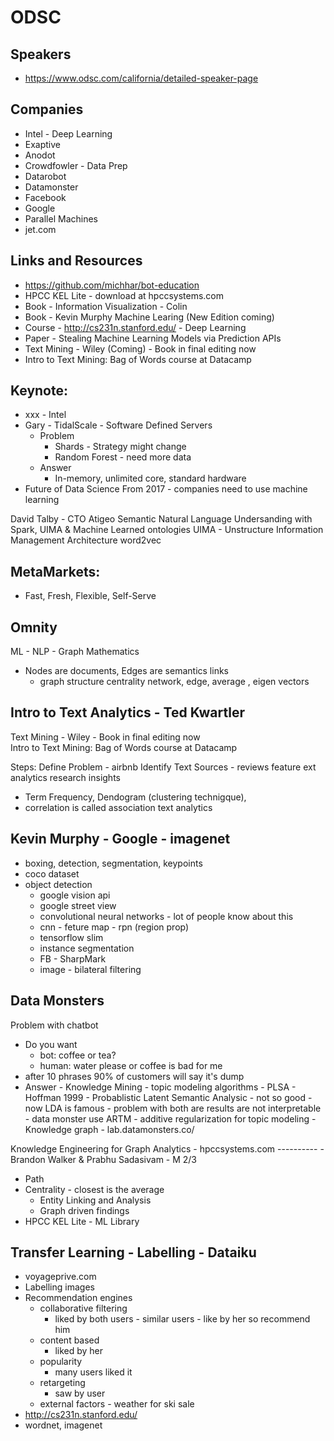 # ODSC 

Speakers
--------
- https://www.odsc.com/california/detailed-speaker-page

Companies
----------
- Intel -  Deep Learning
- Exaptive
- Anodot
- Crowdfowler - Data Prep
- Datarobot
- Datamonster
- Facebook
- Google
- Parallel Machines
- jet.com

Links and Resources
-------------------

- https://github.com/michhar/bot-education
- HPCC KEL Lite - download at hpccsystems.com
- Book -  Information Visualization - Colin
- Book - Kevin Murphy Machine Learing (New Edition coming)
- Course - http://cs231n.stanford.edu/ - Deep Learning
- Paper - Stealing Machine Learning Models via Prediction APIs
- Text Mining - Wiley (Coming) - Book in final editing now
- Intro to Text Mining: Bag of Words course at Datacamp

Keynote:
--------
* xxx  - Intel 
* Gary - TidalScale - Software Defined Servers
  - Problem
    - Shards - Strategy might change 
    - Random Forest - need more data
  - Answer
    - In-memory, unlimited core, standard hardware
* Future of Data Science
 From 2017 - companies need to use machine learning  


 David Talby - CTO Atigeo
 Semantic Natural Language Undersanding with Spark, UIMA & Machine Learned ontologies
 UIMA - Unstructure Information Management Architecture
 word2vec


MetaMarkets:
--------------
 - Fast, Fresh, Flexible, Self-Serve


Omnity
-------
 ML - NLP - Graph Mathematics
 - Nodes are documents, Edges are semantics links
   - graph structure centrality network, edge, average , eigen vectors

Intro to Text Analytics - Ted Kwartler
----------------------
Text Mining - Wiley - Book in final editing now   
Intro to Text Mining: Bag of Words course at Datacamp

Steps: 
Define Problem - airbnb 
Identify Text Sources - reviews
feature ext
analytics
research insights

- Term Frequency, Dendogram (clustering technigque), 
- correlation is called association text analytics


Kevin Murphy - Google - imagenet 
---------------
- boxing, detection, segmentation, keypoints
- coco dataset 
- object detection 
   - google vision api
   - google street view
   - convolutional neural networks - lot of people know about this
   - cnn - feture map - rpn (region prop)
   - tensorflow slim
   - instance segmentation
   - FB - SharpMark
   - image - bilateral filtering

Data Monsters
--------------
Problem with chatbot
 - Do you want 
    - bot: coffee or tea?
    - human: water please or coffee is bad for me
 - after 10 phrases 90% of customers will say it's dump     
 - Answer - Knowledge Mining 
          - topic modeling algorithms 
             - PLSA - Hoffman 1999 - Probablistic Latent Semantic Analysic - not so good
             - now LDA is famous
             - problem with both are results are not interpretable
             - data monster use ARTM - additive regularization for topic modeling
             - Knowledge graph - lab.datamonsters.co/

Knowledge Engineering for Graph Analytics - hpccsystems.com
---------- - Brandon Walker & Prabhu Sadasivam - M 2/3
- Path
- Centrality - closest is the average
  - Entity Linking and Analysis
  - Graph driven findings
 - HPCC KEL Lite - ML Library

Transfer Learning - Labelling - Dataiku 
-----------------
- voyageprive.com
- Labelling images
- Recommendation engines
  - collaborative filtering
    - liked by both users - similar users - like by her so recommend him
  - content based
    - liked by her
  - popularity
     - many users liked it
  - retargeting
     - saw by user
  - external factors - weather for ski sale  
- http://cs231n.stanford.edu/
- wordnet, imagenet

